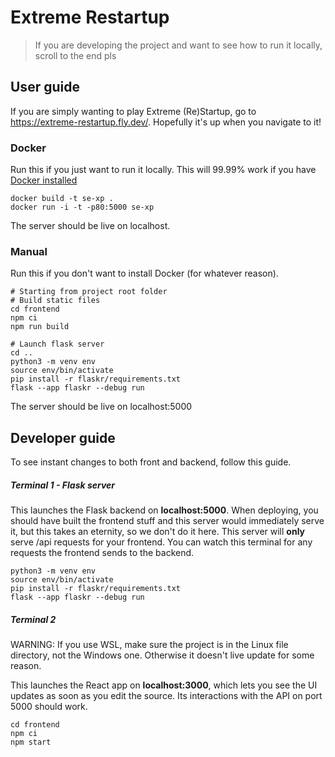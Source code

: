 # Extreme Restartup
>If you are developing the project and want to see how to run it locally, scroll to the end pls

## User guide

If you are simply wanting to play Extreme (Re)Startup, go to https://extreme-restartup.fly.dev/. Hopefully it's up when you navigate to it!
### Docker
Run this if you just want to run it locally. This will 99.99% work if you have [Docker installed](https://docs.docker.com/engine/install/)
```
docker build -t se-xp .
docker run -i -t -p80:5000 se-xp
```
The server should be live on localhost.
### Manual
Run this if you don't want to install Docker (for whatever reason).
```
# Starting from project root folder
# Build static files
cd frontend
npm ci
npm run build

# Launch flask server
cd ..
python3 -m venv env
source env/bin/activate
pip install -r flaskr/requirements.txt
flask --app flaskr --debug run
```
The server should be live on localhost:5000

## Developer guide
To see instant changes to both front and backend, follow this guide.
##### Terminal 1 - Flask server
This launches the Flask backend on **localhost:5000**. When deploying, you should have built the frontend stuff and this server would immediately serve it, but this takes an eternity, so we don't do it here. This server will **only** serve /api requests for your frontend. You can watch this terminal for any requests the frontend sends to the backend.
```
python3 -m venv env
source env/bin/activate
pip install -r flaskr/requirements.txt
flask --app flaskr --debug run
```
##### Terminal 2
WARNING: If you use WSL, make sure the project is in the Linux file directory, not the Windows one. Otherwise it doesn't live update for some reason.

This launches the React app on **localhost:3000**, which lets you see the UI updates as soon as you edit the source. Its interactions with the API on port 5000 should work.
```
cd frontend
npm ci
npm start
```